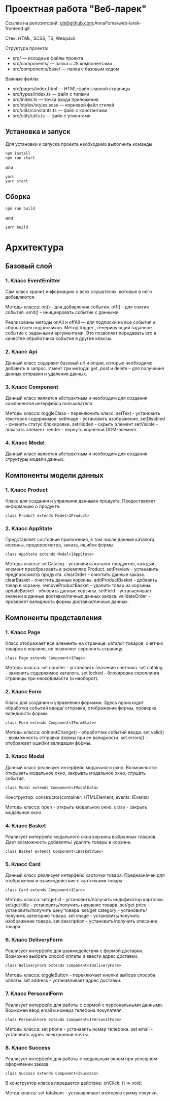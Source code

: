 # Проектная работа "Веб-ларек"

Ссылка на репозиторий: git@github.com:AnnaFoma/web-larek-frontend.git


Стек: HTML, SCSS, TS, Webpack

Структура проекта:
- src/ — исходные файлы проекта
- src/components/ — папка с JS компонентами
- src/components/base/ — папка с базовым кодом

Важные файлы:
- src/pages/index.html — HTML-файл главной страницы
- src/types/index.ts — файл с типами
- src/index.ts — точка входа приложения
- src/styles/styles.scss — корневой файл стилей
- src/utils/constants.ts — файл с константами
- src/utils/utils.ts — файл с утилитами

## Установка и запуск
Для установки и запуска проекта необходимо выполнить команды

```
npm install
npm run start
```

или

```
yarn
yarn start
```
## Сборка

```
npm run build
```

или

```
yarn build
```

# Архитектура 

## Базовый слой

### 1.	Класс EventEmitter
Сам класс хранит информацию о всех слушателях, которые в него добавляются.

Методы класса:
    on() - для добавления события.
    off() - для снятия события.
    emit() – инициировать событие с данными. 

Pеализованы методы  onAll и  offAll  — для подписки на все события и сброса всех подписчиков. 
Метод  trigger , генерирующий заданное событие с заданными аргументами. Это позволяет передавать его в качестве обработчика события в другие классы.

### 2.	Класс Api
Данный класс содержит базовый url и опции, которые необходимо добавить в запрос.
Имеет три метода: get, post и delete – для получения данных,отправки и удаления данных.

### 3.	Класс Component<T>
Данный класс является абстрактным и необходим для создания компонентов интерфейса пользователя.

Методы класса:
    toggleClass - переключить класс.
    setText - установить текстовое содержимое.
    setImage - установить изображение.
    setDisabled - сменить статус блокировки.
    setHidden - скрыть элемент
    setVisible - показать элемент.
    render - вернуть корневой DOM-элемент.

### 4. Класс Model<T>
Данный класс является абстрактным и необходим для создания структуры модели данных.

## Компоненты модели данных

### 1.	Класс Product
Класс для создания и упрвления данными продукта. Предоставляет информацию о продукте.
```
class Product extends Model<IProduct>
```

### 2.	Класс AppState
Представляет состояние приложения, в том числе данные каталога, корзины, предпросмотра, заказа, ошибок формы. 
```
class AppState extends Model<IAppState>
```

Методы класса:
    setCatalog - устанавить каталог продуктов, каждый элемент преобразовать в экземпляр Product.
    setPreview - устанавить предпросомотр продукта.
    clearOrder - очистить данные заказа.
    clearBasket - очистить данные корзины.
    addProductBasket - добавить товар в корзину.
    removeProductBasket - удалить товар из корзины.
    updateBasket -  обновить данные корзины.
    setField - устанавливает значени в данные доставки/личных данных заказа.
    validateOrder - проверяет валидность формы доставки/личных данных.

## Компоненты представления

### 1.	Класс Page
Класс отображает все элементы на странице: каталог товаров, счетчик товаров в корзине, не позволяет скроллить страницу.
```
class Page extends Component<IPage>
```

Методы класса:
    set counter - установить значение счетчика.
    set catalog - заменить содержимое каталога.
    set locked - блокировка скроллинга страницы при неоходимости (и наоборот).


### 2.	Класс Form
Класс для создания и управления формами. Здесь происходит обработка событий ввода/ отправки, отображение формы, проверка валидности формы.
```
class Form extends Component<IFormState>
```

Методы класса:
    onInputChange() - обработчик событий ввода.
    set valid() - возможность отправки формы при ее валидности.
    set errors() - отображает ошибки валидации формы.


### 3.	Класс Modal
Данный класс реализует интерфейс модального окно. Возможности: открывать модальное окно, закрывть модальное окно, слушать события.
```
class Modal extends Component<IModalData>
```

Конструктор: constructor(container: HTMLElement, events: IEvents)

Методы класса:
    open - открыть модальное окно.
    close - закрыть модальное окно.

### 4.	Класс Basket
Реализует интерфейс модального окна корзины выбранных товаров. Дает возможность добавлять/ удалять товары в корзине.
```
class Basket extends Component<IBasketView>
```

### 5.	Класс Card
Данный класс реализует интерфейс карточки товара. Предназначен для отображения и взаимодействия с карточками товара.
```
class Card extends Component<ICard>
```

Методы класса:
    set/get id - установить/получить индификатор карточки.
    set/get title - установить/получить название товара.
    set/get price - установить/получить цену товара.
    set/get category - установить/получить категорию товара.
    set image - установить/получить изображение товара.
    set description - установить/получить описание товара.


### 6.	Класс DeliveryForm
Реализует интерфейс для взаимодействия с формой доставки. Возможно выбрать способ оплаты и ввести адрес доставки.
```
class DeliveryForm extends Component<IDeliveryForm>
```

Методы класса:
    toggleButton - переключает кнопки выбора способа оплаты.
    set address - устанавливает адрес доставки.


### 7.	Класс PersonalForm
Реализует интерфейс для работы с формой с персональными данными. Вохможен ввод email и номера телефона покупателя.
```
class PersonalForm extends Component<IPersonalForm>
```

Методы класса:
    set phone - устанавить номер телефона.
    set email - устанавить адрес электронной почты.

### 8.	Класс Success
Реализует интерфейс для работы с модальным окном при успешном оформлении заказа.
```
class Success extends Component<ISuccess>
```

В конструктор класса передается действие: 
    onClick: () => void;

Метод класса: 
    set totalsum - устанавливает итоговую сумму покупки.
